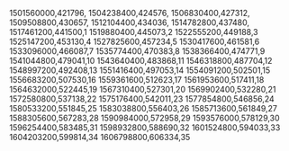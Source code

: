 1501560000,421796,
1504238400,424576,
1506830400,427312,
1509508800,430657,
1512104400,434036,
1514782800,437480,
1517461200,441500,1
1519880400,445073,2
1522555200,449188,3
1525147200,453130,4
1527825600,457234,5
1530417600,461581,6
1533096000,466087,7
1535774400,470383,8
1538366400,474771,9
1541044800,479041,10
1543640400,483868,11
1546318800,487704,12
1548997200,492408,13
1551416400,497053,14
1554091200,502501,15
1556683200,507530,16
1559361600,512623,17
1561953600,517411,18
1564632000,522445,19
1567310400,527301,20
1569902400,532280,21
1572580800,537138,22
1575176400,542011,23
1577854800,546856,24
1580533200,551845,25
1583038800,556403,26
1585713600,561849,27
1588305600,567283,28
1590984000,572958,29
1593576000,578129,30
1596254400,583485,31
1598932800,588690,32
1601524800,594033,33
1604203200,599814,34
1606798800,606334,35

